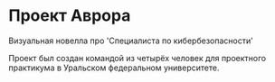 # Проект Аврора
Визуальная новелла про 'Специалиста по кибербезопасности'

Проект был создан командой из четырёх человек для проектного практикума в Уральском федеральном университете.
